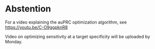 # Abstention

For a video explaining the auPRC optimization algorithm, see https://youtu.be/C-O9ggpknR8

Video on optimizing sensitivity at a target specificity will be uploaded by Monday.
